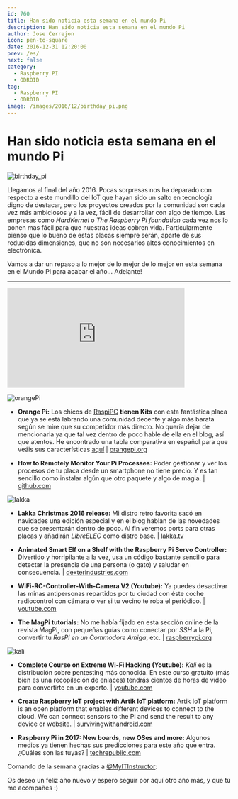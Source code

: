 ```yaml
---
id: 760
title: Han sido noticia esta semana en el mundo Pi
description: Han sido noticia esta semana en el mundo Pi
author: Jose Cerrejon
icon: pen-to-square
date: 2016-12-31 12:20:00
prev: /es/
next: false
category:
  - Raspberry PI
  - ODROID
tag:
  - Raspberry PI
  - ODROID
image: /images/2016/12/birthday_pi.png
---
```


# Han sido noticia esta semana en el mundo Pi

![birthday_pi](/images/2016/12/birthday_pi.png)


Llegamos al final del año 2016. Pocas sorpresas nos ha deparado con respecto a este mundillo del IoT que hayan sido un salto en tecnología digno de destacar, pero los proyectos creados por la comunidad son cada vez más ambiciosos y a la vez, fácil de desarrollar con algo de tiempo. Las empresas como *HardKernel* o *The Raspberry Pi foundation* cada vez nos lo ponen mas fácil para que nuestras ideas cobren vida. Particularmente pienso que lo bueno de estas placas siempre serán, aparte de sus reducidas dimensiones, que no son necesarios altos conocimientos en electrónica.

Vamos a dar un repaso a lo mejor de lo mejor de lo mejor en esta semana en el Mundo Pi para acabar el año... Adelante!

- - -
<iframe width="400" height="225" src="https://www.youtube.com/embed/7DBYWlV7MSI?rel=0" frameborder="0" allowfullscreen></iframe>

![orangePi](/images/2016/12/orangePi.png)

* **Orange Pi:** Los chicos de [RaspiPC](http://www.raspipc.es/public/home/index.php?ver=tienda&accion=verArticulosFamilia&idFamilia=61) **tienen Kits** con esta fantástica placa que ya se está labrando una comunidad decente y algo más barata según se mire que su competidor más directo. No quería dejar de mencionarla ya que tal vez dentro de poco hable de ella en el blog, así que atentos. He encontrado una tabla comparativa en español para que veáis sus características [aquí](http://orangepiweb.es/) | [orangepi.org](http://www.orangepi.org/)

* **How to Remotely Monitor Your Pi Processes:** Poder gestionar y ver los procesos de tu placa desde un smartphone no tiene precio. Y es tan sencillo como instalar algún que otro paquete y algo de magia. | [github.com](https://github.com/initialstate/pi-process-dashboard/wiki)

![lakka](/images/2016/12/lakka.png)

* **Lakka Christmas 2016 release:** Mi distro retro favorita sacó en navidades una edición especial y en el blog hablan de las novedades que se presentarán dentro de poco. Al fin veremos ports para otras placas y añadirán *LibreELEC* como distro base. | [lakka.tv](http://www.lakka.tv/articles/2016/12/22/christmas-2016-release/)

* **Animated Smart Elf on a Shelf with the Raspberry Pi Servo Controller:** Divertido y horripilante a la vez, usa un código bastante sencillo para detectar la presencia de una persona (o gato) y saludar en consecuencia. | [dexterindustries.com](https://www.dexterindustries.com/projects/animate-elf-shelf-raspberry-pi-servo-controller/)

* **WiFi-RC-Controller-With-Camera V2 (Youtube):** Ya puedes desactivar las minas antipersonas repartidos por tu ciudad con éste coche radiocontrol con cámara o ver si tu vecino te roba el periódico. | [youtube.com](https://www.youtube.com/watch?v=yYZzXwDhog8&feature=youtu.be)

* **The MagPi tutorials:** No me había fijado en esta sección online de la revista MagPi, con pequeñas guías como conectar por *SSH* a la Pi, convertir tu *RasPi en un Commodore Amiga*, etc. | [raspberrypi.org](https://www.raspberrypi.org/magpi/tutorials/)

![kali](/images/2016/12/kali.png)

* **Complete Course on Extreme Wi-Fi Hacking (Youtube):** *Kali* es la distribución sobre pentesting más conocida. En este curso gratuíto (más bien es una recopilación de enlaces) tendrás cientos de horas de vídeo para convertirte en un experto. | [youtube.com](https://www.youtube.com/watch?v=kT13fBe9hAM)

* **Create Raspberry IoT project with Artik IoT platform:** Artik IoT platform is an open platform that enables different devices to connect to the cloud. We can connect sensors to the Pi and send the result to any device or website. | [survivingwithandroid.com](http://www.survivingwithandroid.com/2016/12/artik-iot-platform-tutorial-raspberry.html)

* **Raspberry Pi in 2017: New boards, new OSes and more:** Algunos medios ya tienen hechas sus predicciones para este año que entra. ¿Cuáles son las tuyas? | [techrepublic.com](http://www.techrepublic.com/article/raspberry-pi-in-2017-new-boards-new-oses-and-more/#a-332d918f-c6f3-4541-86a1-14537924a173)

Comando de la semana gracias a [@MyITInstructor](https://twitter.com/MyITInstructor/):




Os deseo un feliz año nuevo y espero seguir por aquí otro año más, y que tú me acompañes :)